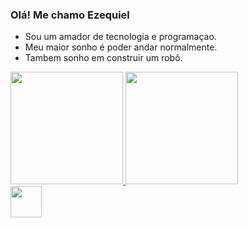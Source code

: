 ### Olá! Me chamo Ezequiel 

- Sou um amador de tecnologia e programaçao.
- Meu maior sonho é poder andar normalmente.
- Tambem sonho em construir um robô.

<div>
  <a href="https://github.com/Zecamilplano/">
  <img height="180em" src="https://github-readme-stats.vercel.app/api?username=zecamilplano"/>
  <img height="180em" src="https://github-readme-stats.vercel.app/api/top-langs/?username=zecamilplano&layout=compact"/>
</div>
      
  <img height="50em" src="https://skillicons.dev/icons?i=html,css,js,react&theme=light"/>
